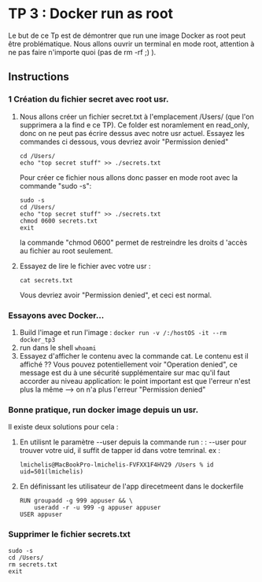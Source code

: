 # TP 3 : Docker run as root

Le but de ce Tp est de démontrer que run une image Docker as root peut être problématique. Nous allons ouvrir un terminal en mode
root, attention à ne pas faire n'importe quoi (pas de rm -rf ;) ).
## Instructions

### 1 Création du fichier secret avec root usr.

1. Nous allons créer un fichier secret.txt à l'emplacement /Users/ (que l'on supprimera a la find e ce TP). Ce folder est noramlement en read_only, donc on
    ne peut pas écrire dessus avec notre usr actuel. Essayez les commandes ci dessous, vous devriez avoir "Permission denied"

    ```
    cd /Users/
    echo "top secret stuff" >> ./secrets.txt 
    ```

    Pour créer ce fichier nous allons donc passer en mode root avec la commande "sudo -s":

    ```
    sudo -s
    cd /Users/
    echo "top secret stuff" >> ./secrets.txt 
    chmod 0600 secrets.txt
    exit 
    ```

    la commande "chmod 0600" permet de restreindre les droits d 'accès au fichier au root seulement.

2. Essayez de lire le fichier avec votre usr : 

    `
    cat secrets.txt 
    `

    Vous devriez avoir "Permission denied", et ceci est normal.


### Essayons avec Docker...

1. Build l'image et run l'image :
    `
    docker run -v /:/hostOS -it --rm docker_tp3
    `
2. run dans le shell
    `
    whoami
    `
3. Essayez d'afficher le contenu avec la commande cat. Le contenu est il affiché ?? Vous pouvez potentiellement voir "Operation denied", ce message est du à une sécurité supplémentaire sur mac qu'il faut accorder au niveau application: le point important est que l'erreur n'est plus la même --> on n'a plus l'erreur "Permission denied"


### Bonne pratique, run docker image depuis un usr.

Il existe deux solutions pour cela : 
1. En utilisnt le paramètre --user depuis la commande run : : --user <uid>
    pour trouver votre uid, il suffit de tapper id dans votre temrinal. ex : 

    ```
    lmichelis@MacBookPro-lmichelis-FVFXX1F4HV29 /Users % id
    uid=501(lmichelis)
    ```

2. En définissant les utilisateur de l'app direcetmeent dans le dockerfile 
    ```
    RUN groupadd -g 999 appuser && \
        useradd -r -u 999 -g appuser appuser
    USER appuser
    ```

### Supprimer le fichier secrets.txt

```
sudo -s 
cd /Users/
rm secrets.txt 
exit
```





